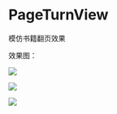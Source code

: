 # PageTurnView

模仿书籍翻页效果

效果图：

![](http://7xjrms.com1.z0.glb.clouddn.com/Screenshot_2018-02-11-16-13-32-810_win.whitelife.pageturn.png?imageView2/2/w/324/h/576)

![](http://7xjrms.com1.z0.glb.clouddn.com/Screenshot_2018-02-11-16-13-28-441_win.whitelife.pageturn.png?imageView2/2/w/324/h/576)

![](http://7xjrms.com1.z0.glb.clouddn.com/Screenshot_2018-02-11-16-13-42-817_win.whitelife.pageturn.png?imageView2/2/w/324/h/576)

